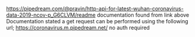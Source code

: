 https://pipedream.com/@pravin/http-api-for-latest-wuhan-coronavirus-data-2019-ncov-p_G6CLVM/readme
documentation found from link above
Documentation stated a get request can be performed using the following url; https://coronavirus.m.pipedream.net/
no auth required
